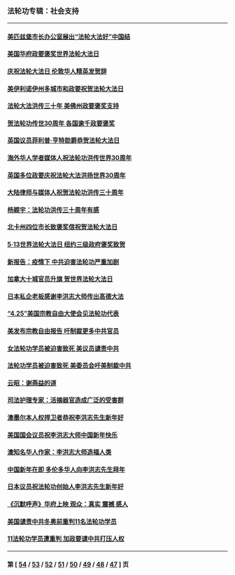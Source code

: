 ### 法轮功专辑：社会支持
---
#### [美匹兹堡市长办公室展出“法轮大法好”中国结](../../pages/nf4386/n13749721.md?06050430) 
#### [美国华府政要褒奖世界法轮大法日](../../pages/nf4386/n13743770.md?06050430) 
#### [庆祝法轮大法日 伦敦华人精英发贺辞](../../pages/nf4386/n13741593.md?06050430) 
#### [美伊利诺伊州多城市和政要祝贺法轮大法日](../../pages/nf4386/n13737149.md?06050430) 
#### [法轮大法洪传三十年 美佛州政要褒奖支持](../../pages/nf4386/n13737103.md?06050430) 
#### [贺法轮功传世30周年 各国逾千政要褒奖](../../pages/nf4386/n13735828.md?06050430) 
#### [英国议员菲利普‧亨特勋爵恭贺法轮大法日](../../pages/nf4386/n13736187.md?06050430) 
#### [海外华人学者媒体人祝法轮功洪传世界30周年](../../pages/nf4386/n13735835.md?06050430) 
#### [英国多位政要庆祝法轮大法洪扬世界30周年](../../pages/nf4386/n13734739.md?06050430) 
#### [大陆律师与媒体人祝贺法轮功洪传三十周年](../../pages/nf4386/n13735062.md?06050430) 
#### [杨颖宇：法轮功洪传三十周年有感](../../pages/nf4386/n13734884.md?06050430) 
#### [北卡州四位市长致褒奖信祝贺法轮大法日](../../pages/nf4386/n13733292.md?06050430) 
#### [5·13世界法轮大法日 纽约三级政府褒奖致贺](../../pages/nf4386/n13732651.md?06050430) 
#### [新报告：疫情下 中共迫害法轮功严重加剧](../../pages/nf4386/n13732612.md?06050430) 
#### [加拿大十城官员升旗 贺世界法轮大法日](../../pages/nf4386/n13729166.md?06050430) 
#### [日本私企老板感谢李洪志大师传出高德大法](../../pages/nf4386/n13726335.md?06050430) 
#### [“4.25”美国宗教自由大使会见法轮功代表](../../pages/nf4386/n13724124.md?06050430) 
#### [美发布宗教自由报告 吁制裁更多中共官员](../../pages/nf4386/n13720670.md?06050430) 
#### [女法轮功学员被迫害致死 美议员谴责中共](../../pages/nf4386/n13682069.md?06050430) 
#### [法轮功学员被迫害致死 美委员会吁美制裁中共](../../pages/nf4386/n13631310.md?06050430) 
#### [云昭：谢燕益的道](../../pages/nf4386/n13607391.md?06050430) 
#### [司法护理专家：活摘器官造成广泛的受害群](../../pages/nf4386/n13570425.md?06050430) 
#### [澳墨尔本人权捍卫者恭祝李洪志先生新年好](../../pages/nf4386/n13556164.md?06050430) 
#### [美国国会议员祝李洪志大师中国新年快乐](../../pages/nf4386/n13554208.md?06050430) 
#### [澳知名华人作家：李洪志大师造福人类](../../pages/nf4386/n13552049.md?06050430) 
#### [中国新年在即 多伦多华人向李洪志先生拜年](../../pages/nf4386/n13531756.md?06050430) 
#### [日本议员祝法轮功创始人李洪志先生新年好](../../pages/nf4386/n13543228.md?06050430) 
#### [《沉默呼声》华府上映 观众：真实 震撼 感人](../../pages/nf4386/n13524739.md?06050430) 
#### [美国谴责中共冬奥前重判11名法轮功学员](../../pages/nf4386/n13521806.md?06050430) 
#### [11法轮功学员遭重判 加政要谴中共打压人权](../../pages/nf4386/n13521294.md?06050430) 

---
#### 第 [ [54](./54.md?06050430) / [53](./53.md?06050430) / [52](./52.md?06050430) / [51](./51.md?06050430) / [50](./50.md?06050430) / [49](./49.md?06050430) / [48](./48.md?06050430) / [47](./47.md?06050430) ] 页
